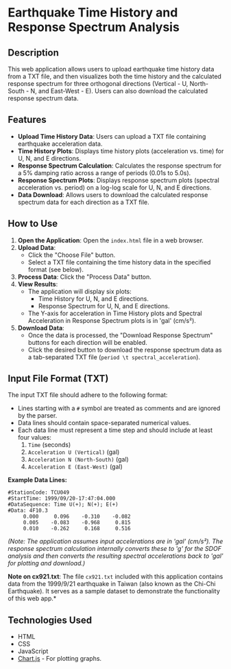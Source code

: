 # Earthquake Time History and Response Spectrum Analysis

## Description

This web application allows users to upload earthquake time history data from a TXT file, and then visualizes both the time history and the calculated response spectrum for three orthogonal directions (Vertical - U, North-South - N, and East-West - E). Users can also download the calculated response spectrum data.

## Features

-   **Upload Time History Data**: Users can upload a TXT file containing earthquake acceleration data.
-   **Time History Plots**: Displays time history plots (acceleration vs. time) for U, N, and E directions.
-   **Response Spectrum Calculation**: Calculates the response spectrum for a 5% damping ratio across a range of periods (0.01s to 5.0s).
-   **Response Spectrum Plots**: Displays response spectrum plots (spectral acceleration vs. period) on a log-log scale for U, N, and E directions.
-   **Data Download**: Allows users to download the calculated response spectrum data for each direction as a TXT file.

## How to Use

1.  **Open the Application**: Open the `index.html` file in a web browser.
2.  **Upload Data**:
    *   Click the "Choose File" button.
    *   Select a TXT file containing the time history data in the specified format (see below).
3.  **Process Data**: Click the "Process Data" button.
4.  **View Results**:
    *   The application will display six plots:
        *   Time History for U, N, and E directions.
        *   Response Spectrum for U, N, and E directions.
    *   The Y-axis for acceleration in Time History plots and Spectral Acceleration in Response Spectrum plots is in 'gal' (cm/s²).
5.  **Download Data**:
    *   Once the data is processed, the "Download Response Spectrum" buttons for each direction will be enabled.
    *   Click the desired button to download the response spectrum data as a tab-separated TXT file (`period \t spectral_acceleration`).

## Input File Format (TXT)

The input TXT file should adhere to the following format:

*   Lines starting with a `#` symbol are treated as comments and are ignored by the parser.
*   Data lines should contain space-separated numerical values.
*   Each data line must represent a time step and should include at least four values:
    1.  `Time` (seconds)
    2.  `Acceleration U (Vertical)` (gal)
    3.  `Acceleration N (North-South)` (gal)
    4.  `Acceleration E (East-West)` (gal)

**Example Data Lines:**

```
#StationCode: TCU049
#StartTime: 1999/09/20-17:47:04.000 
#DataSequence: Time U(+); N(+); E(+)
#Data: 4F10.3 
     0.000     0.096    -0.310    -0.082
     0.005    -0.083    -0.968     0.815
     0.010    -0.262     0.168     0.516
```

*(Note: The application assumes input accelerations are in 'gal' (cm/s²). The response spectrum calculation internally converts these to 'g' for the SDOF analysis and then converts the resulting spectral accelerations back to 'gal' for plotting and download.)*

**Note on cx921.txt**: The file `cx921.txt` included with this application contains data from the 1999/9/21 earthquake in Taiwan (also known as the Chi-Chi Earthquake). It serves as a sample dataset to demonstrate the functionality of this web app.*

## Technologies Used

-   HTML
-   CSS
-   JavaScript
-   [Chart.js](https://www.chartjs.org/) - For plotting graphs.
